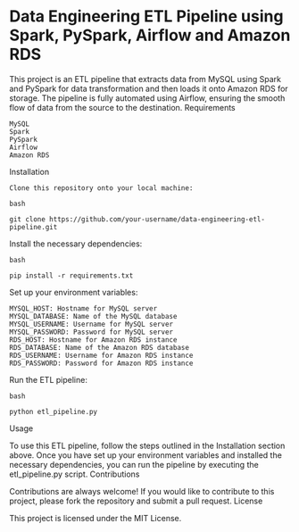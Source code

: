 # Data Engineering ETL Pipeline using Spark, PySpark, Airflow and Amazon RDS

This project is an ETL pipeline that extracts data from MySQL using Spark and PySpark for data transformation and then loads it onto Amazon RDS for storage. The pipeline is fully automated using Airflow, ensuring the smooth flow of data from the source to the destination.
Requirements

    MySQL
    Spark
    PySpark
    Airflow
    Amazon RDS

Installation

    Clone this repository onto your local machine:

    bash

    git clone https://github.com/your-username/data-engineering-etl-pipeline.git

Install the necessary dependencies:

    bash

    pip install -r requirements.txt

Set up your environment variables:

    MYSQL_HOST: Hostname for MySQL server
    MYSQL_DATABASE: Name of the MySQL database
    MYSQL_USERNAME: Username for MySQL server
    MYSQL_PASSWORD: Password for MySQL server
    RDS_HOST: Hostname for Amazon RDS instance
    RDS_DATABASE: Name of the Amazon RDS database
    RDS_USERNAME: Username for Amazon RDS instance
    RDS_PASSWORD: Password for Amazon RDS instance

Run the ETL pipeline:

    bash

    python etl_pipeline.py

Usage

To use this ETL pipeline, follow the steps outlined in the Installation section above. Once you have set up your environment variables and installed the necessary dependencies, you can run the pipeline by executing the etl_pipeline.py script.
Contributions

Contributions are always welcome! If you would like to contribute to this project, please fork the repository and submit a pull request.
License

This project is licensed under the MIT License.
